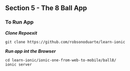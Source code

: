 Section 5 - The 8 Ball App
--------------------------------------

### To Run App

***Clone Repoexit***
```
git clone https://github.com/robsonoduarte/learn-ionic
```

***Run app int the Browser***
```
cd learn-ionic/ionic-one-from-web-to-mobile/ball8/
ionic server
````




